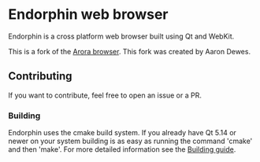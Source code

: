 # Endorphin web browser

Endorphin is a cross platform web browser built using Qt and WebKit.

This is a fork of the [Arora browser](https://github.com/Arora/arora).
This fork was created by Aaron Dewes.

## Contributing

If you want to contribute, feel free to open an issue or a PR.


### Building
Endorphin uses the cmake build system.  If you already have Qt 5.14 or newer on your system building is as easy as running the command 'cmake' and then 'make'.
For more detailed information see the [Building guide](BUILDING.md).
